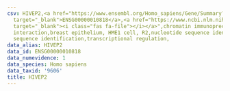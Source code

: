 ```yaml
---
csv: HIVEP2,<a href="https://www.ensembl.org/Homo_sapiens/Gene/Summary?db=core;g=ENSG00000010818"
  target="_blank">ENSG00000010818</a>,<a href="https://www.ncbi.nlm.nih.gov/pubmed/22863008"
  target="_blank"><i class="fas fa-file"></i></a>",chromatin immunoprecipitation assay,direct
  interaction,breast epithelium, HME1 cell, R2,nucleotide sequence identification,nucleotide
  sequence identification,transcriptional regulation,
data_alias: HIVEP2
data_id: ENSG00000010818
data_numevidence: 1
data_species: Homo sapiens
data_taxid: '9606'
title: HIVEP2
---
```


